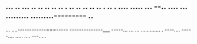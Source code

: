 ... .. ... .. .. .. .. .. . .. .. .. .. .. . .. . .... 
..... ...
--.. ....
... 
.........
.........---------
.. 
---
... ....------------===-----
--------------___
-----... 
... ... ............. . ----.... -----.... 
..... 
.... 
---..... 
